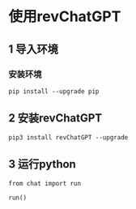 # 使用revChatGPT

## 1 导入环境

### 安装环境
```
pip install --upgrade pip

```

## 2 安装revChatGPT
```
pip3 install revChatGPT --upgrade
```
## 3 运行python
```
from chat import run

run()
```
